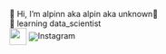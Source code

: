 👋 Hi, I’m alpinn aka alpin aka unknown👋<br>
🌱 learning data_scientist<br>
<a href="http://instagram.com/finfin10_" rel="nofollow"><img align="center" src="https://github.com/mishmanners/MishManners/raw/master/socials/instagram.png" alt="" height="30" style="max-width: 100%;"></a>
<a target="blank"><img align="center" src="https://user-images.githubusercontent.com/91880482/162707233-27e46ea0-2f48-40f3-b5aa-f5dd982445db.png"/>Instagram</a>
<!---
alpinn/alpinn is a ✨ special ✨ repository because its `README.md` (this file) appears on your GitHub profile.
You can click the Preview link to take a look at your changes.
--->


